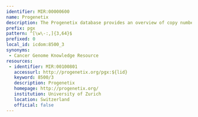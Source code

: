 ```yaml
---
identifier: MIR:00000600
name: Progenetix
description: The Progenetix database provides an overview of copy number abnormalities in human cancer from currently 32317 array and chromosomal Comparative Genomic Hybridization (CGH) experiments, as well as Whole Genome or Whole Exome Sequencing (WGS, WES) studies. The cancer profile data in Progenetix was curated from 1026 articles and represents 364 different cancer types, according to the International classification of Diseases in Oncology (ICD-O).
prefix: pgx
pattern: ^[\w\-:,]{3,64}$
prefixed: 0
local_id: icdom:8500_3
synonyms:
 - Cancer Genome Knowledge Resource
resources:
 - identifier: MIR:00100801
   accessurl: http://progenetix.org/pgx:${lid}
   keyword: 8500/3
   description: Progenetix
   homepage: http://progenetix.org/
   institution: University of Zurich
   location: Switzerland
   official: false
---
```


